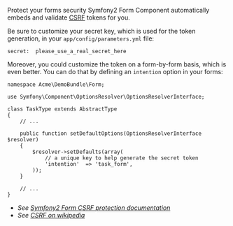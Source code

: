 Protect your forms
security
Symfony2 Form Component automatically embeds and validate [CSRF](http://en.wikipedia.org/wiki/Cross-site_request_forgery) tokens for you.

Be sure to customize your secret key, which is used for the token generation, in your `app/config/parameters.yml` file:

    secret:  please_use_a_real_secret_here

Moreover, you could customize the token on a form-by-form basis, which is even better. You can do that by defining an `intention` option in your forms:

    namespace Acme\DemoBundle\Form;
	
    use Symfony\Component\OptionsResolver\OptionsResolverInterface;

    class TaskType extends AbstractType
    {
        // ...

        public function setDefaultOptions(OptionsResolverInterface $resolver)
        {
            $resolver->setDefaults(array(
                // a unique key to help generate the secret token
                'intention'  => 'task_form',
            ));
        }

        // ...
    }

* _See [Symfony2 Form CSRF protection documentation](http://symfony.com/doc/current/book/forms.html#csrf-protection)_
* _See [CSRF on wikipedia](http://en.wikipedia.org/wiki/Cross-site_request_forgery)_
